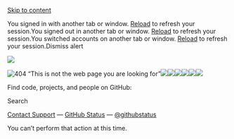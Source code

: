 [Skip to content](https://github.com/Phoenixai36/r3b0rn-cyberglitch-hub#start-of-content)

You signed in with another tab or window. [Reload](https://github.com/Phoenixai36/r3b0rn-cyberglitch-hub) to refresh your session.You signed out in another tab or window. [Reload](https://github.com/Phoenixai36/r3b0rn-cyberglitch-hub) to refresh your session.You switched accounts on another tab or window. [Reload](https://github.com/Phoenixai36/r3b0rn-cyberglitch-hub) to refresh your session.Dismiss alert

![](<Base64-Image-Removed>)

![404 “This is not the web page you are looking for”](<Base64-Image-Removed>)![](<Base64-Image-Removed>)![](<Base64-Image-Removed>)![](<Base64-Image-Removed>)![](<Base64-Image-Removed>)![](<Base64-Image-Removed>)![](<Base64-Image-Removed>)

Find code, projects, and people on GitHub:

Search

[Contact Support](https://support.github.com/?tags=dotcom-404) —
[GitHub Status](https://githubstatus.com/) —
[@githubstatus](https://twitter.com/githubstatus)

You can’t perform that action at this time.